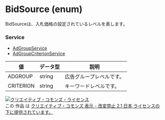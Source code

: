 # BidSource (enum)
BidSourceは、入札価格の設定されているレベルを表します。
### Service
+ [AdGroupService](../services/AdGroupService.md)
+ [AdGroupCriterionService](../services/AdGroupCriterionService.md)

| 値 | データ型 | 説明 | 
|---|---|---|
| ADGROUP| string| 広告グループレベルです。 |
| CRITERION| string| キーワードレベルです。 |
<a rel="license" href="http://creativecommons.org/licenses/by-nd/2.1/jp/"><img alt="クリエイティブ・コモンズ・ライセンス" style="border-width:0" src="https://i.creativecommons.org/l/by-nd/2.1/jp/88x31.png" /></a><br />この 作品 は <a rel="license" href="http://creativecommons.org/licenses/by-nd/2.1/jp/">クリエイティブ・コモンズ 表示 - 改変禁止 2.1 日本 ライセンスの下に提供されています。</a>
